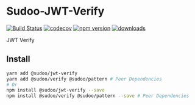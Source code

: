 # Sudoo-JWT-Verify

[![Build Status](https://travis-ci.com/SudoDotDog/Sudoo-JWT-Verify.svg?branch=master)](https://travis-ci.com/SudoDotDog/Sudoo-JWT-Verify)
[![codecov](https://codecov.io/gh/SudoDotDog/Sudoo-JWT-Verify/branch/master/graph/badge.svg)](https://codecov.io/gh/SudoDotDog/Sudoo-JWT-Verify)
[![npm version](https://badge.fury.io/js/%40sudoo%2Fjwt-verify.svg)](https://www.npmjs.com/package/@sudoo/jwt-verify)
[![downloads](https://img.shields.io/npm/dm/@sudoo/jwt-verify.svg)](https://www.npmjs.com/package/@sudoo/jwt-verify)

JWT Verify

## Install

```sh
yarn add @sudoo/jwt-verify
yarn add @sudoo/verify @sudoo/pattern # Peer Dependencies
# Or
npm install @sudoo/jwt-verify --save
npm install @sudoo/verify @sudoo/pattern --save # Peer Dependencies
```
